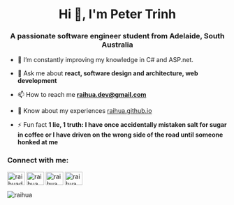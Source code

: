 <h1 align="center">Hi 👋, I'm Peter Trinh</h1>
<h3 align="center">A passionate software engineer student from Adelaide, South Australia</h3>

- 🌱 I’m constantly improving my knowledge in C# and ASP.net.

- 💬 Ask me about **react, software design and architecture, web development**

- 📫 How to reach me **raihua.dev@gmail.com**

- 📄 Know about my experiences [raihua.github.io](https://raihua.github.io)

- ⚡ Fun fact **1 lie, 1 truth: I have once accidentally mistaken salt for sugar in coffee  or I have driven on the wrong side of the road until someone honked at me**

<h3 align="left">Connect with me:</h3>
<p align="left">
<a href="https://twitter.com/raihuadev" target="blank"><img align="center" src="https://raw.githubusercontent.com/rahuldkjain/github-profile-readme-generator/master/src/images/icons/Social/twitter.svg" alt="raihuadev" height="30" width="40" /></a>
<a href="https://linkedin.com/in/raihua.dev" target="blank"><img align="center" src="https://raw.githubusercontent.com/rahuldkjain/github-profile-readme-generator/master/src/images/icons/Social/linked-in-alt.svg" alt="raihua.dev" height="30" width="40" /></a>
<a href="https://www.leetcode.com/raihua" target="blank"><img align="center" src="https://raw.githubusercontent.com/rahuldkjain/github-profile-readme-generator/master/src/images/icons/Social/leet-code.svg" alt="raihua" height="30" width="40" /></a>
<a href="https://discord.gg/raihua" target="blank"><img align="center" src="https://raw.githubusercontent.com/rahuldkjain/github-profile-readme-generator/master/src/images/icons/Social/discord.svg" alt="raihua" height="30" width="40" /></a>
</p>


<p><img align="center" src="https://github-readme-stats.vercel.app/api/top-langs?username=raihua&show_icons=true&theme=dracula&locale=en&layout=compact" alt="raihua" /></p>

